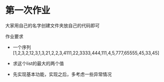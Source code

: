 # 第一次作业 
       
大家用自己的名字创建文件夹放自己的代码即可      
       
作业要求       
       
* 一个序列[1,2,3,2,12,3,1,3,21,2,2,3,4111,22,3333,444,111,4,5,777,65555,45,33,45]      
       
* 求这个list的最大的两个值       
* 先实现基本功能，实现之后，多考虑一些异常情况